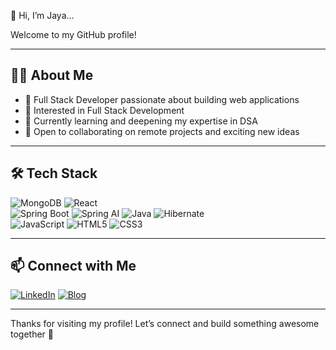 👋 Hi, I’m Jaya...



Welcome to my GitHub profile!

---

## 👨‍💻 About Me

- 🚀 Full Stack Developer passionate about building web applications
- 👀 Interested in Full Stack Development 
- 🌱 Currently learning and deepening my expertise in DSA
- 💞️ Open to collaborating on remote projects and exciting new ideas

---

## 🛠️ Tech Stack

![MongoDB](https://img.shields.io/badge/-MongoDB-4EA94B?logo=mongodb&logoColor=white)
![React](https://img.shields.io/badge/-React-61DAFB?logo=react&logoColor=white)
<br>
![Spring Boot](https://img.shields.io/badge/-Spring%20Boot-6DB33F?logo=spring-boot&logoColor=white)
![Spring AI](https://img.shields.io/badge/-Spring%20AI-6DB33F?logo=spring&logoColor=white)
![Java](https://img.shields.io/badge/-Java-007396?logo=java&logoColor=white)
![Hibernate](https://img.shields.io/badge/-Hibernate-59666C?logo=hibernate&logoColor=white)
<br>
![JavaScript](https://img.shields.io/badge/-JavaScript-F7DF1E?logo=javascript&logoColor=black)
![HTML5](https://img.shields.io/badge/-HTML5-E34F26?logo=html5&logoColor=white)
![CSS3](https://img.shields.io/badge/-CSS3-1572B6?logo=css3&logoColor=white)

---

## 📫 Connect with Me

[![LinkedIn](https://img.shields.io/badge/-LinkedIn-0077B5?logo=linkedin&logoColor=white)](https://www.linkedin.com/in/jayarani-ys/)
[![Blog](https://img.shields.io/badge/-Blog-2962FF?logo=hashnode&logoColor=white)](https://jayalloyd.hashnode.dev/)

---

Thanks for visiting my profile! Let’s connect and build something awesome together 🚀
